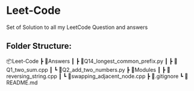 # Leet-Code
Set of Solution to all my LeetCode Question and answers

## Folder Structure:

📦Leet-Code
 ┣ 📂Answers
 ┃ ┣ 📜Q14_longest_common_prefix.py
 ┃ ┣ 📜Q1_two_sum.cpp
 ┃ ┗ 📜Q2_add_two_numbers.py
 ┣ 📂Modules
 ┃ ┣ 📜reversing_string.cpp
 ┃ ┗ 📜swapping_adjacent_node.cpp
 ┣ 📜.gitignore
 ┗ 📜README.md
